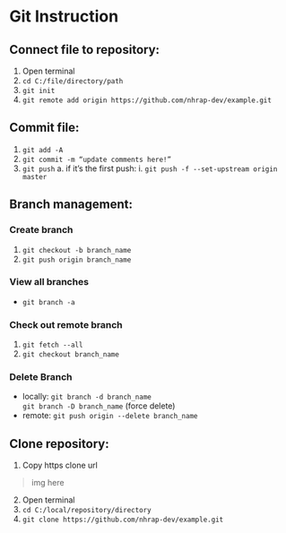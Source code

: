 # Git Instruction

## Connect file to repository:
1)	Open terminal
2)	```cd C:/file/directory/path```
3)	```git init```
4)	```git remote add origin https://github.com/nhrap-dev/example.git```
## Commit file:
1)	```git add -A```
2)	```git commit -m “update comments here!”```
3)	```git push```
a.	if it’s the first push:
i.	```git push -f --set-upstream origin master```
## Branch management:
### Create branch
1)	```git checkout -b branch_name```
2)	```git push origin branch_name```
### View all branches
* ```git branch -a```
### Check out remote branch
1) ```git fetch --all```
2) ```git checkout branch_name```
### Delete Branch
* locally: ```git branch -d branch_name```\
           ```git branch -D branch_name``` (force delete)
* remote: ```git push origin --delete branch_name```
## Clone repository:
1)	Copy https clone url
>img here 
2)	Open terminal
3)	```cd C:/local/repository/directory```
4)	```git clone https://github.com/nhrap-dev/example.git```


